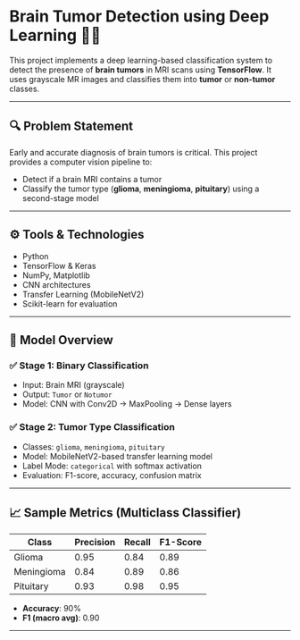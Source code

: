 # Brain Tumor Detection using Deep Learning 🧠🧬

This project implements a deep learning-based classification system to detect the presence of **brain tumors** in MRI scans using **TensorFlow**. It uses grayscale MR images and classifies them into **tumor** or **non-tumor** classes.

---

## 🔍 Problem Statement

Early and accurate diagnosis of brain tumors is critical. This project provides a computer vision pipeline to:
- Detect if a brain MRI contains a tumor
- Classify the tumor type (**glioma**, **meningioma**, **pituitary**) using a second-stage model

---

## ⚙️ Tools & Technologies

- Python
- TensorFlow & Keras
- NumPy, Matplotlib
- CNN architectures
- Transfer Learning (MobileNetV2)
- Scikit-learn for evaluation

---

## 🧠 Model Overview

### ✅ Stage 1: Binary Classification
- Input: Brain MRI (grayscale)
- Output: `Tumor` or `Notumor`
- Model: CNN with Conv2D → MaxPooling → Dense layers

### ✅ Stage 2: Tumor Type Classification
- Classes: `glioma`, `meningioma`, `pituitary`
- Model: MobileNetV2-based transfer learning model
- Label Mode: `categorical` with softmax activation
- Evaluation: F1-score, accuracy, confusion matrix

---

## 📈 Sample Metrics (Multiclass Classifier)

| Class       | Precision | Recall | F1-Score |
|-------------|-----------|--------|----------|
| Glioma      | 0.95      | 0.84   | 0.89     |
| Meningioma  | 0.84      | 0.89   | 0.86     |
| Pituitary   | 0.93      | 0.98   | 0.95     |

- **Accuracy**: 90%
- **F1 (macro avg)**: 0.90

---
